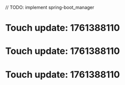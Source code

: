 // TODO: implement spring-boot_manager

# Touch update: 1761388110

# Touch update: 1761388110

# Touch update: 1761388110
